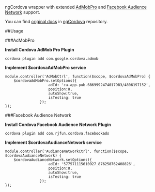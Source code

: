ngCordova wrapper with extended [AdMobPro](https://github.com/floatinghotpot/cordova-admob-pro) and [Facebook Audience Network](https://github.com/floatinghotpot/cordova-plugin-facebookads) support.

You can find [original docs](https://github.com/driftyco/ng-cordova/blob/master/README.md) in [ngCordova](https://github.com/driftyco/ng-cordova/) repository.



##Usage

###AdMobPro

**Install Cordova AdMob Pro Plugin**

`cordova plugin add com.google.cordova.admob`

**Implement $cordovaAdMobPro service**

```
module.controller('AdMobCtrl', function($scope, $cordovaAdMobPro) {
    $cordovaAdMobPro.setOptions({
					adId: 'ca-app-pub-6869992474017983/4806197152',
					position:8,
					autoShow:true,
					isTesting: true
				});
});
```


###Facebook Audience Network

**Install Cordova Facebook Audience Network Plugin**

`cordova plugin add com.rjfun.cordova.facebookads`

**Implement $cordovaAudianceNetwork service**

```
module.controller('AudianceNetworkCtrl', function($scope, $cordovaAudianceNetwork) {
	$cordovaAudianceNetwork.setOptions({
                    adId: '577571115610927_876258762408826',
                    position:8,
                    autoShow:true,
					isTesting: true
                });
});
```
